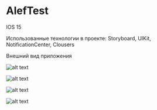 # AlefTest

IOS 15

Использованные технологии в проекте:
Storyboard, UIKit, NotificationCenter, Clousers

Внешний вид приложения

![alt text](Screens/1.png)

![alt text](Screens/2.png)

![alt text](Screens/3.png)

![alt text](Screens/4.png)
